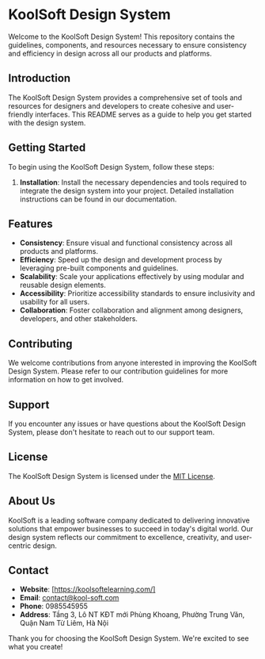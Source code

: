 # KoolSoft Design System

Welcome to the KoolSoft Design System! This repository contains the guidelines, components, and resources necessary to ensure consistency and efficiency in design across all our products and platforms.

## Introduction
The KoolSoft Design System provides a comprehensive set of tools and resources for designers and developers to create cohesive and user-friendly interfaces. This README serves as a guide to help you get started with the design system.

## Getting Started
To begin using the KoolSoft Design System, follow these steps:

1. **Installation**: Install the necessary dependencies and tools required to integrate the design system into your project. Detailed installation instructions can be found in our documentation.

## Features
- **Consistency**: Ensure visual and functional consistency across all products and platforms.
- **Efficiency**: Speed up the design and development process by leveraging pre-built components and guidelines.
- **Scalability**: Scale your applications effectively by using modular and reusable design elements.
- **Accessibility**: Prioritize accessibility standards to ensure inclusivity and usability for all users.
- **Collaboration**: Foster collaboration and alignment among designers, developers, and other stakeholders.

## Contributing
We welcome contributions from anyone interested in improving the KoolSoft Design System. Please refer to our contribution guidelines for more information on how to get involved.

## Support
If you encounter any issues or have questions about the KoolSoft Design System, please don't hesitate to reach out to our support team.

## License
The KoolSoft Design System is licensed under the [MIT License](LICENSE).

## About Us
KoolSoft is a leading software company dedicated to delivering innovative solutions that empower businesses to succeed in today's digital world. Our design system reflects our commitment to excellence, creativity, and user-centric design.

## Contact
- **Website**: [https://koolsoftelearning.com/]
- **Email**: contact@kool-soft.com
- **Phone**: 0985545955
- **Address**: Tầng 3, Lô NT KĐT mới Phùng Khoang, Phường Trung Văn, Quận Nam Từ Liêm, Hà Nội

Thank you for choosing the KoolSoft Design System. We're excited to see what you create!
